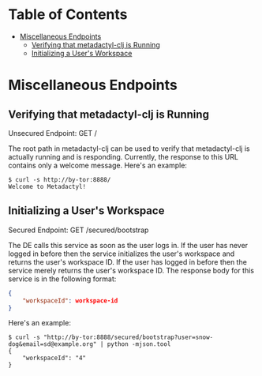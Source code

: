 # Table of Contents

* [Miscellaneous Endpoints](#miscellaneous-endpoints)
    * [Verifying that metadactyl-clj is Running](#verifying-that-metadactyl-clj-is-running)
    * [Initializing a User's Workspace](#initializing-a-users-workspace)

# Miscellaneous Endpoints

## Verifying that metadactyl-clj is Running

Unsecured Endpoint: GET /

The root path in metadactyl-clj can be used to verify that metadactyl-clj is
actually running and is responding. Currently, the response to this URL contains
only a welcome message. Here's an example:

```
$ curl -s http://by-tor:8888/
Welcome to Metadactyl!
```

## Initializing a User's Workspace

Secured Endpoint: GET /secured/bootstrap

The DE calls this service as soon as the user logs in. If the user has never
logged in before then the service initializes the user's workspace and returns
the user's workspace ID. If the user has logged in before then the service
merely returns the user's workspace ID. The response body for this service is in
the following format:

```json
{
    "workspaceId": workspace-id
}
```

Here's an example:

```
$ curl -s "http://by-tor:8888/secured/bootstrap?user=snow-dog&email=sd@example.org" | python -mjson.tool
{
    "workspaceId": "4"
}
```
